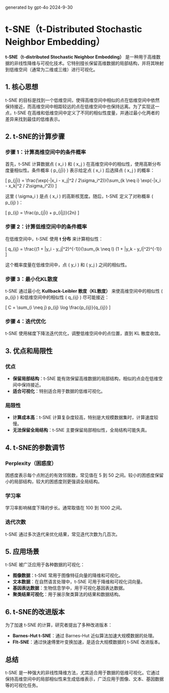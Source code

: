 generated by gpt-4o 2024-9-30
# t-SNE（t-Distributed Stochastic Neighbor Embedding）

**t-SNE（t-distributed Stochastic Neighbor Embedding）** 是一种用于高维数据的非线性降维与可视化技术。它特别擅长保留高维数据的局部结构，并将其映射到低维空间（通常为二维或三维）进行可视化。

## 1. 核心思想

t-SNE 的目标是找到一个低维空间，使得高维空间中相似的点在低维空间中依然保持接近，而高维空间中相距较远的点在低维空间中也保持远离。为了实现这一点，t-SNE 在高维和低维空间中定义了不同的相似性度量，并通过最小化两者的差异来找到最佳的低维表示。

## 2. t-SNE的计算步骤

### 步骤 1：计算高维空间中的条件概率

首先，t-SNE 计算数据点 \( x_i \) 和 \( x_j \) 在高维空间中的相似性，使用高斯分布度量相似性。条件概率 \( p_{j|i} \) 表示给定点 \( x_i \) 后选择点 \( x_j \) 的概率：

\[
p_{j|i} = \frac{\exp(-\|x_i - x_j\|^2 / 2\sigma_i^2)}{\sum_{k \neq i} \exp(-\|x_i - x_k\|^2 / 2\sigma_i^2)}
\]

这里 \( \sigma_i \) 是点 \( x_i \) 的高斯核宽度。随后，t-SNE 定义了对称概率 \( p_{ij} \)：

\[
p_{ij} = \frac{p_{j|i} + p_{i|j}}{2n}
\]

### 步骤 2：计算低维空间中的条件概率

在低维空间中，t-SNE 使用 **t 分布** 来计算相似性：

\[
q_{ij} = \frac{(1 + \|y_i - y_j\|^2)^{-1}}{\sum_{k \neq l} (1 + \|y_k - y_l\|^2)^{-1}}
\]

这个概率度量在低维空间中，点 \( y_i \) 和 \( y_j \) 之间的相似性。

### 步骤 3：最小化KL散度

t-SNE 通过最小化 **Kullback-Leibler 散度（KL散度）** 来使高维空间中的相似性 \( p_{ij} \) 和低维空间中的相似性 \( q_{ij} \) 尽可能接近：

\[
C = \sum_{i \neq j} p_{ij} \log \frac{p_{ij}}{q_{ij}}
\]

### 步骤 4：迭代优化

t-SNE 使用梯度下降法迭代优化，调整低维空间中的点位置，直到 KL 散度收敛。

## 3. 优点和局限性

### 优点

- **保留局部结构**：t-SNE 能有效保留高维数据的局部结构，相似的点会在低维空间中保持接近。
- **适合可视化**：特别适合用于数据的低维可视化。

### 局限性

- **计算成本高**：t-SNE 计算复杂度较高，特别是大规模数据集时，计算速度较慢。
- **无法保留全局结构**：t-SNE 主要保留局部相似性，全局结构可能失真。

## 4. t-SNE的参数调节

### Perplexity（困惑度）

困惑度表示每个点附近的有效邻居数，常见值在 5 到 50 之间。较小的困惑度保留小的局部结构，较大的困惑度则更强调全局结构。

### 学习率

学习率影响梯度下降的步长。通常取值在 100 到 1000 之间。

### 迭代次数

t-SNE 通过多次迭代来优化结果，常见迭代次数为几百次。

## 5. 应用场景

t-SNE 被广泛应用于各种数据的可视化：

- **图像数据**：t-SNE 常用于图像特征向量的降维和可视化。
- **文本数据**：在自然语言处理中，t-SNE 可用于降维和可视化词向量。
- **基因表达数据**：生物信息学中，用于可视化基因表达数据。
- **聚类结果可视化**：用于展示聚类算法的结果和数据结构。

## 6. t-SNE的改进版本

为了加速 t-SNE 的计算，研究者提出了多种改进版本：

- **Barnes-Hut t-SNE**：通过 Barnes-Hut 近似算法加速大规模数据的处理。
- **FIt-SNE**：通过快速傅里叶变换加速，是适合大规模数据的 t-SNE 改进版本。

## 总结

t-SNE 是一种强大的非线性降维方法，尤其适合用于数据的低维可视化。它通过保持高维空间中的局部相似性来生成低维表示，广泛应用于图像、文本、基因数据等的可视化任务。
